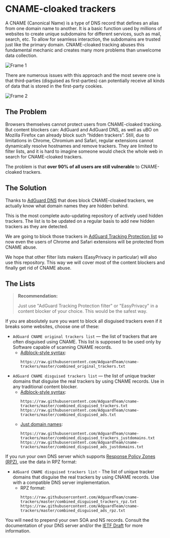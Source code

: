 # CNAME-cloaked trackers

A CNAME (Canonical Name) is a type of DNS record that defines an alias from one domain name to another.
It is a basic function used by millions of websites to create unique subdomains for different services,
such as mail, search, etc. To allow for seamless interaction, the subdomains are trusted just like the primary domain.
CNAME-cloaked tracking abuses this fundamental mechanic and creates many more problems than unwelcome data collection.

![Frame 1](https://user-images.githubusercontent.com/5947035/109944388-3bf2f580-7ce7-11eb-92b0-44b6ab2b4d9c.jpg)

There are numerous issues with this approach and the most severe one is that third-parties (disguised as first-parties)
can potentially receive all kinds of data that is stored in the first-party cookies.

![Frame 2](https://user-images.githubusercontent.com/5947035/109944398-3eede600-7ce7-11eb-9895-382a360e153b.jpg)

## The Problem

Browsers themselves cannot protect users from CNAME-cloaked tracking. But content blockers can:
AdGuard and AdGuard DNS, as well as uBO on Mozilla Firefox can already block such “hidden trackers”.
Still, due to limitations in Chrome, Chromium and Safari, regular extensions cannot dynamically resolve hostnames
and remove trackers. They are limited to filter lists,
and it is hard to imagine someone would check the whole web in search for CNAME-cloaked trackers.

The problem is that **over 90% of all users are still vulnerable** to CNAME-cloaked trackers.

## The Solution

Thanks to [AdGuard DNS](https://adguard.com/adguard-dns/overview.html) that does block CNAME-cloaked trackers,
we actually know what domain names they are hidden behind.

This is the most complete auto-updating repository of actively used hidden trackers.
The list is to be updated on a regular basis to add new hidden trackers as they are detected.

We are going to block those trackers in [AdGuard Tracking Protection list](https://github.com/AdguardTeam/AdGuardFilters)
so now even the users of Chrome and Safari extensions will be protected from CNAME abuse.

We hope that other filter lists makers (EasyPrivacy in particular) will also use this repository.
This way we will cover most of the content blockers and finally get rid of CNAME abuse.


## The Lists

> **Recommendation:**
>
> Just use "AdGuard Tracking Protection filter" or "EasyPrivacy" in a content blocker of your choice.
> This would be the safest way.

If you are absolutely sure you want to block all disguised trackers even if it breaks some websites, choose one of these:

* `AdGuard CNAME original trackers list` — the list of trackers that are often disguised using CNAME.
This list is supposed to be used only by Software capable of scanning CNAME records.
    * [Adblock-style syntax](https://github.com/AdguardTeam/AdGuardHome/wiki/Hosts-Blocklists#adblock-style):
        ```
        https://raw.githubusercontent.com/AdguardTeam/cname-trackers/master/combined_original_trackers.txt
        ```
* `AdGuard CNAME disguised trackers list` — the list of unique tracker domains
that disguise the real trackers by using CNAME records. Use in any traditional content blocker.
    * [Adblock-style syntax](https://github.com/AdguardTeam/AdGuardHome/wiki/Hosts-Blocklists#adblock-style):
        ```
        https://raw.githubusercontent.com/AdguardTeam/cname-trackers/master/combined_disguised_trackers.txt
        https://raw.githubusercontent.com/AdguardTeam/cname-trackers/master/combined_disguised_ads.txt
        ```
    * [Just domain names](https://github.com/AdguardTeam/AdGuardHome/wiki/Hosts-Blocklists#domains-only-syntax):
        ```
        https://raw.githubusercontent.com/AdguardTeam/cname-trackers/master/combined_disguised_trackers_justdomains.txt
        https://raw.githubusercontent.com/AdguardTeam/cname-trackers/master/combined_disguised_ads_justdomains.txt
        ```

If you run your own DNS server which supports [Response Policy Zones (RPZ)](https://www.dnsrpz.info),
use the data in RPZ format:

* `AdGuard CNAME disguised trackers list` - The list of unique tracker domains
that disguise the real trackers by using CNAME records. Use with a compatible DNS server implementation.
    * RPZ format:
        ```
        https://raw.githubusercontent.com/AdguardTeam/cname-trackers/master/combined_disguised_trackers_rpz.txt
        https://raw.githubusercontent.com/AdguardTeam/cname-trackers/master/combined_disguised_ads_rpz.txt
        ```

You will need to prepend your own SOA and NS records. Consult the documentation of your DNS server
and/or the [IETF Draft](https://datatracker.ietf.org/doc/draft-vixie-dnsop-dns-rpz/) for more information.

